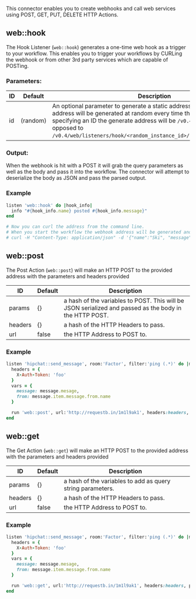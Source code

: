 This connector enables you to create webhooks and call web services using POST, GET, PUT, DELETE HTTP Actions.

## web::hook
The Hook Listener (`web::hook`) generates a one-time web hook as a trigger to your workflow. This enables you to trigger your workflows by CURLing the webhook or from other 3rd party services which are capable of POSTing.

### Parameters:

ID | Default | Description
-- | ------- | -----------
id | (random) | An optional parameter to generate a static address. By default the hook address will be generated at random every time this is restarted. By specifying an ID the generate address will be `/v0.4/hooks/<hook_id>` as opposed to `/v0.4/web/listeners/hook/<random_instance_id>/hooks/<random_hook_id>`.

### Output:
When the webhook is hit with a POST it will grab the query parameters as well as the body and pass it into the workflow. The connector will attempt to deserialize the body as JSON and pass the parsed output. 

### Example
```ruby
listen 'web::hook' do |hook_info|
  info "#{hook_info.name} posted #{hook_info.message}"
end

# Now you can curl the address from the command line.
# When you start the workflow the webhook address will be generated and displayed in the output.
# curl -H "Content-Type: application/json" -d '{"name":"Ski", "message":"hello"}' https://...
```


## web::post
The Post Action (`web::post`) will make an HTTP POST to the provided address with the parameters and headers provided

ID | Default | Description
-- | ------- | -----------
params | {} | a hash of the variables to POST. This will be JSON serialized and passed as the body in the HTTP POST.
headers | {} | a hash of the HTTP Headers to pass.
url | false | the HTTP Address to POST to.


### Example
```ruby
listen 'hipchat::send_message', room:'Factor', filter:'ping (.*)' do |message|
  headers = {
    X-Auth-Token: 'foo'
  }
  vars = {
    message: message.mesage,
    from: message.item.message.from.name
  }

  run 'web::post', url:'http://requestb.in/1m1l9ak1', headers:headers, params:vars
end
```

## web::get
The Get Action (`web::get`) will make an HTTP POST to the provided address with the parameters and headers provided

ID | Default | Description
-- | ------- | -----------
params | {} | a hash of the variables to add as query string parameters.
headers | {} | a hash of the HTTP Headers to pass.
url | false | the HTTP Address to POST to.


### Example
```ruby
listen 'hipchat::send_message', room:'Factor', filter:'ping (.*)' do |message|
  headers = {
    X-Auth-Token: 'foo'
  }
  vars = {
    message: message.mesage,
    from: message.item.message.from.name
  }

  run 'web::get', url:'http://requestb.in/1m1l9ak1', headers:headers, params:vars
end
```